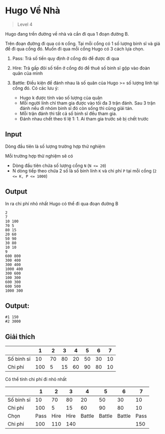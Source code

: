 # Hugo Về Nhà
>
> Level 4

Hugo đang trền đường về nhà và cần đi qua 1 đoạn đường B.

Trên đoạn đường đi qua có `N` cổng.
Tại mỗi cổng có 1 số lượng binh sĩ và giá để đi qua cổng đó.
Muốn đi qua mỗi cổng Hugo có 3 cách lựa chọn.

1. Pass:
   Trả số tiền quy định ở cổng đó để được đi qua

2. Hire:
   Trả gấp đôi số tiền ở cổng đó để thuê số binh sĩ gộp vào đoàn quân của mình

3. Battle:
   Điều kiện để đánh nhau là số quân của Hugo >= số lượng lính tại cổng đó. Có các lưu ý:
    - Hugo k được tính vào số lượng của quân
    - Mỗi người lính chỉ tham gia được vào tối đa 3 trận đánh. Sau 3 trận đánh nếu đi nhóm binh sĩ đó còn sống thì cũng giải tán.
    - Mỗi trận đánh thì tất cả số binh sĩ đều tham gia.
    - Đánh nhau chết theo tỉ lệ 1: 1. Ai tham gia trước sẽ bị chết trước

## Input

Dòng đầu tiên là số lượng trường hợp thử nghiệm

Mỗi trường hợp thử nghiệm sẽ có
- Dòng đầu tiên chứa số lượng cổng `N` (`N <= 20`)
- N dòng tiếp theo chứa 2 số là số binh lính `K` và chi phí `P` tại mỗi cổng (`2 <= K, P <= 1000`)

## Output

In ra chi phí nhỏ nhất Hugo có thể đi qua đoạn đường B

```
2
7
10 100
70 5
80 15
20 60
50 90
30 80
10 10
9
600 800
300 400
300 400
1000 400
300 600
100 300
600 300
600 500
1000 300
```

## Output:

```
#1 150
#2 3000
```

## Giải thích

| |1|2|3|4|5|6|7|
|-|-|-|-|-|-|-|-|
|Số binh sĩ|10|70|80|20|50|30|10|
|Chi phí|100|5|15|60|90|80|10|

Có thể tính chi phí đi nhỏ nhất

| |1|2|3|4|5|6|7|
|-|-|-|-|-|-|-|-|
|Số binh sĩ|10|70|80|20|50|30|10|
|Chi phí|100|5|15|60|90|80|10|
|Chọn|Pass|Hire|Hire|Battle|Battle|Battle|Pass|
|Chi phí|100|110|140||||150
